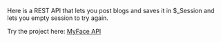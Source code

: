 Here is a REST API that lets you post blogs and saves it in $_Session and lets you empty session to try again. 

Try the project here:
<a href="http://christiantm.se/MyFace">MyFace API</a>
